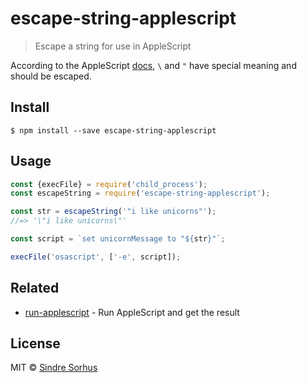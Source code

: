 # escape-string-applescript

> Escape a string for use in AppleScript

According to the AppleScript [docs](https://developer.apple.com/library/mac/documentation/AppleScript/Conceptual/AppleScriptLangGuide/reference/ASLR_classes.html#//apple_ref/doc/uid/TP40000983-CH1g-DontLinkElementID_57), `\` and `"` have special meaning and should be escaped.


## Install

```
$ npm install --save escape-string-applescript
```


## Usage

```js
const {execFile} = require('child_process');
const escapeString = require('escape-string-applescript');

const str = escapeString('"i like unicorns"');
//=> '\"i like unicorns\"'

const script = `set unicornMessage to "${str}"`;

execFile('osascript', ['-e', script]);
```


## Related

- [run-applescript](https://github.com/sindresorhus/run-applescript) - Run AppleScript and get the result


## License

MIT © [Sindre Sorhus](https://sindresorhus.com)
